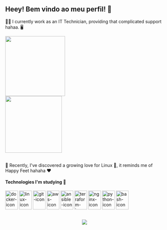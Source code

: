  
## Heey! Bem vindo ao meu perfil! 🐧

👨‍💻 I currently work as an IT Technician, providing that complicated support hahaa. 🖥️ 
 <br/>
 
 <div align="left">
   <img height="190em" src="https://github-readme-stats.vercel.app/api?username=daantascaio&show_icons=true&theme=dark&include_all_commits=false&count_private=true&show=reviews"/>
   <br/>
   <img height="180em" src="https://github-readme-stats.vercel.app/api/top-langs/?username=daantascaio&layout=compact&langs_count=15&theme=dark"/>
 </div>
  
 <br/>
 
 🥰 Recently, I've discovered a growing love for Linux 🐧, it reminds me of Happy Feet hahaha ❤️
 <br/>
 
 <div  align="ritgh"> 
     <h4> Technologies I'm studying 📁</h4>
     <img height="60" width="40" alt="docker-icon"  src="https://cdn.jsdelivr.net/gh/devicons/devicon/icons/docker/docker-plain.svg">
     <img height="60" width="40" alt="linux-icon" src="https://cdn.jsdelivr.net/gh/devicons/devicon/icons/linux/linux-original.svg">
     <img height="60" width="40" alt="git-icon" src="https://cdn.jsdelivr.net/gh/devicons/devicon/icons/git/git-plain.svg">
     <img height="60" width="40" alt="aws-icon" src="https://cdn.jsdelivr.net/gh/devicons/devicon/icons/amazonwebservices/amazonwebservices-original.svg">
     <img height="60" width="40" alt="ansible-icon" src="https://cdn.jsdelivr.net/gh/devicons/devicon/icons/ansible/ansible-original.svg">
     <img height="60" width="40" alt="terraform-icon" src="https://cdn.jsdelivr.net/gh/devicons/devicon/icons/terraform/terraform-original.svg">
     <img height="60" width="40" alt="nginx-icon" src="https://cdn.jsdelivr.net/gh/devicons/devicon/icons/nginx/nginx-original.svg"> 
     <img height="60" width="40" alt="python-icon" src="https://cdn.jsdelivr.net/gh/devicons/devicon/icons/python/python-original.svg" />
     <img height="60" width="40" alt="bash-icon" src="https://cdn.jsdelivr.net/gh/devicons/devicon/icons/bash/bash-plain.svg" />
 
   </div>
   
 ##
      
 <div align="center"> 
   <a href="https://www.linkedin.com/in/caio-dantas-2a0652228" target="_blank"><img src="https://img.shields.io/badge/-LinkedIn-%230077B5?style=for-the-badge&logo=linkedin&logoColor=white" target="_blank"></a>  
 </div>

